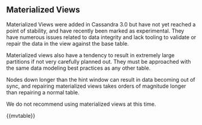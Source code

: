 ## Materialized Views

Materialized Views were added in Cassandra 3.0 but have not yet reached a point of stability, and have recently been marked as experimental.  They have numerous issues related to data integrity and lack tooling to validate or repair the data in the view against the base table.

Materialized views also have a tendency to result in extremely large partitions if not very carefully planned out.  They must be approached with the same data modeling best practices as any other table.

Nodes down longer than the hint window can result in data becoming out of sync, and repairing materialized views takes orders of magnitude longer than repairing a normal table.

We do not recommend using materialized views at this time.

{{mvtable}}